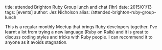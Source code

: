 title: attended Brighton Ruby Group lunch and chat (1hr)
date: 2015/01/13
tags: [events]
author: Jez Nicholson
alias: /attended-brighton-ruby-group-lunch

​This is a regular monthly Meetup that brings Ruby developers together. I've learnt a lot from trying a new language (Ruby on Rails) and it is great to discuss coding styles and tricks with Ruby people. I can recommend it to anyone as it avoids stagnation.​